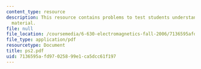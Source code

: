 ```yaml
---
content_type: resource
description: This resource contains problems to test students understanding of course
  material.
file: null
file_location: /coursemedia/6-630-electromagnetics-fall-2006/7136595afd97025899e1ca5dcc61f197_ps2.pdf
file_type: application/pdf
resourcetype: Document
title: ps2.pdf
uid: 7136595a-fd97-0258-99e1-ca5dcc61f197
---
```

